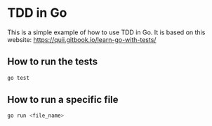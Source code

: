 # TDD in Go

This is a simple example of how to use TDD in Go. It is based on this website: https://quii.gitbook.io/learn-go-with-tests/

## How to run the tests

```bash
go test
```

## How to run a specific file

```bash
go run <file_name>
```
